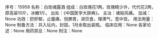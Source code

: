 序号：15958
名称：白玫魂露酒
组成：白玫瑰花1两，玫瑰精少许，代代花2两，原高粱10斤，冰糖1斤。
出处：《中国医学大辞典》。
主治：诸般风痛。
加减：None
功效：舒肝郁，止腹痛，悦脾胃，进饮食，理滞气，宽中宫。
用法用量：None
制备方法：共入坛内，封固，1月余取出装瓶。
临床应用：None
各家论述：None
用药禁忌：None
附注：None
